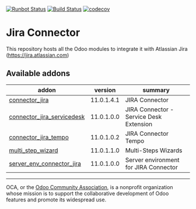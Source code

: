 [![Runbot Status](https://runbot.odoo-community.org/runbot/badge/flat/233/11.0.svg)](https://runbot.odoo-community.org/runbot/repo/github-com-oca-connector-jira-233)
[![Build Status](https://travis-ci.com/OCA/connector-jira.svg?branch=11.0)](https://travis-ci.com/OCA/connector-jira)
[![codecov](https://codecov.io/gh/OCA/connector-jira/branch/11.0/graph/badge.svg)](https://codecov.io/gh/OCA/connector-jira)

# Jira Connector

This repository hosts all the Odoo modules to integrate it with Atlassian Jira (https://jira.atlassian.com)

[//]: # (addons)

Available addons
----------------
addon | version | summary
--- | --- | ---
[connector_jira](connector_jira/) | 11.0.1.4.1 | JIRA Connector
[connector_jira_servicedesk](connector_jira_servicedesk/) | 11.0.1.0.0 | JIRA Connector - Service Desk Extension
[connector_jira_tempo](connector_jira_tempo/) | 11.0.1.0.2 | JIRA Connector Tempo
[multi_step_wizard](multi_step_wizard/) | 11.0.1.1.0 | Multi-Steps Wizards
[server_env_connector_jira](server_env_connector_jira/) | 11.0.1.0.0 | Server environment for JIRA Connector

[//]: # (end addons)

----

OCA, or the [Odoo Community Association](http://odoo-community.org/), is a nonprofit organization whose
mission is to support the collaborative development of Odoo features and
promote its widespread use.
